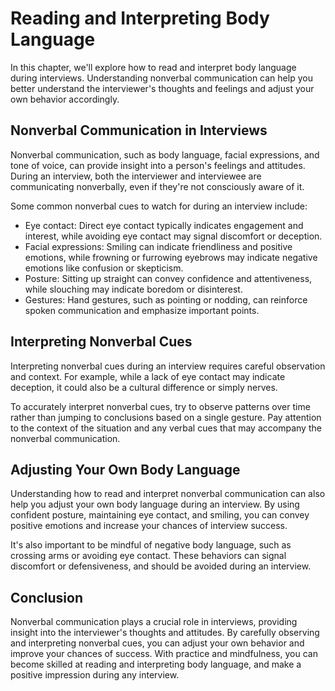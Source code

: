 Reading and Interpreting Body Language
=====================================================================================

In this chapter, we'll explore how to read and interpret body language during interviews. Understanding nonverbal communication can help you better understand the interviewer's thoughts and feelings and adjust your own behavior accordingly.

Nonverbal Communication in Interviews
-------------------------------------

Nonverbal communication, such as body language, facial expressions, and tone of voice, can provide insight into a person's feelings and attitudes. During an interview, both the interviewer and interviewee are communicating nonverbally, even if they're not consciously aware of it.

Some common nonverbal cues to watch for during an interview include:

* Eye contact: Direct eye contact typically indicates engagement and interest, while avoiding eye contact may signal discomfort or deception.
* Facial expressions: Smiling can indicate friendliness and positive emotions, while frowning or furrowing eyebrows may indicate negative emotions like confusion or skepticism.
* Posture: Sitting up straight can convey confidence and attentiveness, while slouching may indicate boredom or disinterest.
* Gestures: Hand gestures, such as pointing or nodding, can reinforce spoken communication and emphasize important points.

Interpreting Nonverbal Cues
---------------------------

Interpreting nonverbal cues during an interview requires careful observation and context. For example, while a lack of eye contact may indicate deception, it could also be a cultural difference or simply nerves.

To accurately interpret nonverbal cues, try to observe patterns over time rather than jumping to conclusions based on a single gesture. Pay attention to the context of the situation and any verbal cues that may accompany the nonverbal communication.

Adjusting Your Own Body Language
--------------------------------

Understanding how to read and interpret nonverbal communication can also help you adjust your own body language during an interview. By using confident posture, maintaining eye contact, and smiling, you can convey positive emotions and increase your chances of interview success.

It's also important to be mindful of negative body language, such as crossing arms or avoiding eye contact. These behaviors can signal discomfort or defensiveness, and should be avoided during an interview.

Conclusion
----------

Nonverbal communication plays a crucial role in interviews, providing insight into the interviewer's thoughts and attitudes. By carefully observing and interpreting nonverbal cues, you can adjust your own behavior and improve your chances of success. With practice and mindfulness, you can become skilled at reading and interpreting body language, and make a positive impression during any interview.

